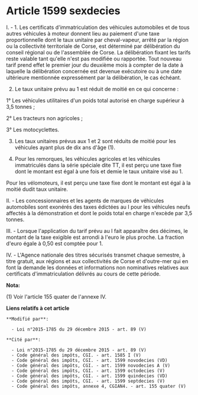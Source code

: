 # Article 1599 sexdecies

I. - 1. Les certificats d'immatriculation des véhicules automobiles et de tous autres véhicules à moteur donnent lieu au
paiement d'une taxe proportionnelle dont le taux unitaire par cheval-vapeur, arrêté par la région ou la collectivité
territoriale de Corse, est déterminé par délibération du conseil régional ou de l'assemblée de Corse. La délibération fixant
les tarifs reste valable tant qu'elle n'est pas modifiée ou rapportée. Tout nouveau tarif prend effet le premier jour du
deuxième mois à compter de la date à laquelle la délibération concernée est devenue exécutoire ou à une date ultérieure
mentionnée expressément par la délibération, le cas échéant.

2. Le taux unitaire prévu au 1 est réduit de moitié en ce qui concerne :

1° Les véhicules utilitaires d'un poids total autorisé en charge supérieur à 3,5 tonnes ;

2° Les tracteurs non agricoles ;

3° Les motocyclettes.

3. Les taux unitaires prévus aux 1 et 2 sont réduits de moitié pour les véhicules ayant plus de dix ans d'âge (1).

4. Pour les remorques, les véhicules agricoles et les véhicules immatriculés dans la série spéciale dite TT, il est perçu une
taxe fixe dont le montant est égal à une fois et demie le taux unitaire visé au 1.

Pour les vélomoteurs, il est perçu une taxe fixe dont le montant est égal à la moitié dudit taux unitaire.

II. - Les concessionnaires et les agents de marques de véhicules automobiles sont exonérés des taxes édictées au I pour les
véhicules neufs affectés à la démonstration et dont le poids total en charge n'excède par 3,5 tonnes.

III. - Lorsque l'application du tarif prévu au I fait apparaître des décimes, le montant de la taxe exigible est arrondi à
l'euro le plus proche. La fraction d'euro égale à 0,50 est comptée pour 1.

IV. - L'Agence nationale des titres sécurisés transmet chaque semestre, à titre gratuit, aux régions et aux collectivités de
Corse et d'outre-mer qui en font la demande les données et informations non nominatives relatives aux certificats
d'immatriculation délivrés au cours de cette période.

**Nota:**

(1) Voir l'article 155 quater de l'annexe IV.

**Liens relatifs à cet article**

	**Modifié par**:

	  - Loi n°2015-1785 du 29 décembre 2015 - art. 89 (V)

	**Cité par**:

	  - Loi n°2015-1785 du 29 décembre 2015 - art. 89 (V)
	  - Code général des impôts, CGI. - art. 1585 I (V)
	  - Code général des impôts, CGI. - art. 1599 novodecies (VD)
	  - Code général des impôts, CGI. - art. 1599 novodecies A (V)
	  - Code général des impôts, CGI. - art. 1599 octodecies (V)
	  - Code général des impôts, CGI. - art. 1599 quindecies (VD)
	  - Code général des impôts, CGI. - art. 1599 septdecies (V)
	  - Code général des impôts, annexe 4, CGIAN4. - art. 155 quater (V)
